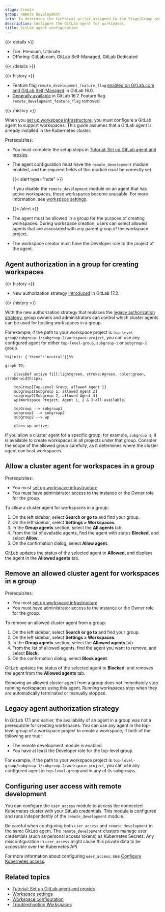 ```yaml
---
stage: Create
group: Remote Development
info: To determine the technical writer assigned to the Stage/Group associated with this page, see https://handbook.gitlab.com/handbook/product/ux/technical-writing/#assignments
description: Configure the GitLab agent for workspaces.
title: GitLab agent configuration
---
```


{{< details >}}

- Tier: Premium, Ultimate
- Offering: GitLab.com, GitLab Self-Managed, GitLab Dedicated

{{< /details >}}

{{< history >}}

- Feature flag `remote_development_feature_flag` [enabled on GitLab.com and GitLab Self-Managed](https://gitlab.com/gitlab-org/gitlab/-/issues/391543) in GitLab 16.0.
- [Generally available](https://gitlab.com/gitlab-org/gitlab/-/merge_requests/136744) in GitLab 16.7. Feature flag `remote_development_feature_flag` removed.

{{< /history >}}

When you [set up workspace infrastructure](configuration.md#set-up-workspace-infrastructure),
you must configure a GitLab agent to support workspaces. This guide assumes that a GitLab
agent is already installed in the Kubernetes cluster.

Prerequisites:

- You must complete the setup steps in [Tutorial: Set up GitLab agent and proxies](set_up_gitlab_agent_and_proxies.md).
- The agent configuration must have the `remote_development` module enabled, and the required fields of this module must be correctly set.

  {{< alert type="note" >}}

  If you disable the `remote_development` module on an agent that has active workspaces,
  those workspaces become unusable. For more information, see
  [workspace settings](settings.md#enabled).

  {{< /alert >}}
- The agent must be allowed in a group for the purpose of creating workspaces. During workspace creation, users can select allowed agents that are associated with any parent group of the workspace project.
- The workspace creator must have the Developer role to the project of the agent.

## Agent authorization in a group for creating workspaces

{{< history >}}

- New authorization strategy [introduced](https://gitlab.com/groups/gitlab-org/-/epics/14025) in GitLab 17.2.

{{< /history >}}

With the new authorization strategy that replaces the [legacy authorization strategy](#legacy-agent-authorization-strategy), group owners and administrators can control which cluster agents can be used for hosting workspaces in a group.

For example, if the path to your workspace project is `top-level-group/subgroup-1/subgroup-2/workspace-project`, you can use any configured agent for either `top-level-group`, `subgroup-1` or `subgroup-2` group.

```mermaid
%%{init: {'theme':'neutral'}}%%

graph TD;

    classDef active fill:lightgreen, stroke:#green, color:green, stroke-width:1px;

    topGroup[Top-Level Group, allowed Agent 1]
    subgroup1[Subgroup 1, allowed Agent 2]
    subgroup2[Subgroup 2, allowed Agent 3]
    wp(Workspace Project, Agent 1, 2 & 3 all available)

    topGroup --> subgroup1
    subgroup1 --> subgroup2
    subgroup2 --> wp

    class wp active;
```

If you allow a cluster agent for a specific group, for example, `subgroup-1`,
it is available to create workspaces in all projects under that group.
Consider the scope of the allowed group carefully, as it determines where the cluster agent can
host workspaces.

## Allow a cluster agent for workspaces in a group

Prerequisites:

- You must [set up workspace infrastructure](configuration.md#set-up-workspace-infrastructure).
- You must have administrator access to the instance or the Owner role for the group.

To allow a cluster agent for workspaces in a group:

1. On the left sidebar, select **Search or go to** and find your group.
1. On the left sidebar, select **Settings > Workspaces**.
1. In the **Group agents** section, select the **All agents** tab.
1. From the list of available agents, find the agent with status **Blocked**, and select **Allow**.
1. On the confirmation dialog, select **Allow agent**.

GitLab updates the status of the selected agent to **Allowed**, and displays the agent in the **Allowed agents** tab.

## Remove an allowed cluster agent for workspaces in a group

Prerequisites:

- You must [set up workspace infrastructure](configuration.md#set-up-workspace-infrastructure).
- You must have administrator access to the instance or the Owner role for the group.

To remove an allowed cluster agent from a group:

1. On the left sidebar, select **Search or go to** and find your group.
1. On the left sidebar, select **Settings > Workspaces**.
1. In the **Group agents** section, select the **Allowed agents** tab.
1. From the list of allowed agents, find the agent you want to remove, and select **Block**.
1. On the confirmation dialog, select **Block agent**.

GitLab updates the status of the selected agent to **Blocked**, and removes the agent from the **Allowed agents** tab.

Removing an allowed cluster agent from a group does not immediately stop running workspaces using this agent.
Running workspaces stop when they are automatically terminated or manually stopped.

## Legacy agent authorization strategy

In GitLab 17.1 and earlier, the availability of an agent in a group was not a prerequisite for
creating workspaces.
You can use any agent in the top-level group of a workspace project to create a workspace,
if both of the following are true:

- The remote development module is enabled.
- You have at least the Developer role for the top-level group.

For example, if the path to your workspace project is `top-level-group/subgroup-1/subgroup-2/workspace-project`,
you can use any configured agent in `top-level-group` and in any of its subgroups.

## Configuring user access with remote development

You can configure the `user_access` module to access the connected Kubernetes cluster with your GitLab credentials.
This module is configured and runs independently of the `remote_development` module.

Be careful when configuring both `user_access` and `remote_development` in the same GitLab agent.
The `remote_development` clusters manage user credentials (such as personal access tokens) as Kubernetes Secrets.
Any misconfiguration in `user_access` might cause this private data to be accessible over the Kubernetes API.

For more information about configuring `user_access`, see
[Configure Kubernetes access](../clusters/agent/user_access.md#configure-kubernetes-access).

## Related topics

- [Tutorial: Set up GitLab agent and proxies](set_up_gitlab_agent_and_proxies.md)
- [Workspace settings](settings.md)
- [Workspace configuration](configuration.md)
- [Troubleshooting Workspaces](workspaces_troubleshooting.md)
